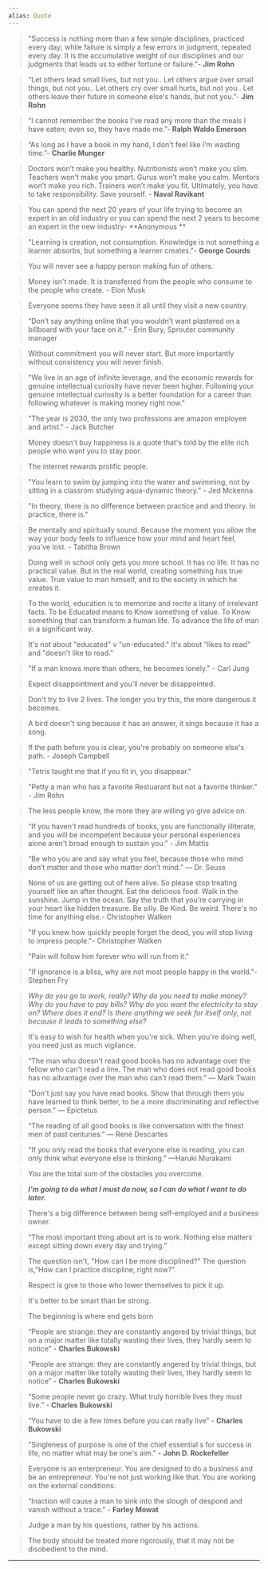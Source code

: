 ```yaml
---
alias: Quote
---
```

> "Success is nothing more than a few simple disciplines, practiced every day; while failure is simply a few errors in judgment, repeated every day. It is the accumulative weight of our disciplines and our judgments that leads us to either fortune or failure."- **Jim Rohn**

> “Let others lead small lives, but not you.. Let others argue over small things, but not you.. Let others cry over small hurts, but not you.. Let others leave their future in someone else's hands, but not you.”- **Jim Rohn**

> “I cannot remember the books I've read any more than the meals I have eaten; even so, they have made me.”- **Ralph Waldo Emerson**

> “As long as I have a book in my hand, I don’t feel like I’m wasting time.”- **Charlie Munger**

> Doctors won’t make you healthy. Nutritionists won’t make you slim. Teachers won’t make you smart. Gurus won’t make you calm. Mentors won’t make you rich. Trainers won’t make you fit. Ultimately, you have to take responsibility. Save yourself. - **Naval Ravikant**

> You can spend the next 20 years of your life trying to become an expert in an old industry or you can spend the next 2 years to become an expert in the new industry- **Anonymous **

> "Learning is creation, not consumption. Knowledge is not something a learner absorbs, but something a learner creates."- **George Courds**

> You will never see a happy person making fun of others.

> Money isn't made. It is transferred from the people who consume to the people who create. - Elon Musk

> Everyone seems they have seen it all until they visit a new country.

> “Don’t say anything online that you wouldn’t want plastered on a billboard with your face on it.” - Erin Bury, Sprouter community manager 

> Without commitment you will never start. But more importantly without consistency you will never finish.

> "We live in an age of infinite leverage, and the economic rewards for genuine intellectual curiosity have never been higher. Following your genuine intellectual curiosity is a better foundation for a career than following whatever is making money right now."

> "The year is 2030, the only two professions are amazon employee and artist." - Jack Butcher

> Money doesn't buy happiness is a quote that's told by the elite rich people who want you to stay poor.

> The internet rewards prolific people.

> "You learn to swim by jumping into the water and swimming, not by sitting in a classrom studying aqua-dynamic theory." - Jed Mckenna

> "In theory, there is no difference between practice and and theory. In practice, there is."

> Be mentally and spiritually sound. Because the moment you allow the way your body feels to influence how your mind and heart feel, you've lost. - Tabitha Brown

> Doing well in school only gets you more school. It has no life. It has no practical value. But in the real world, creating something has true value. True value to man himself, and to the society in which he creates it.

> To the world, education is to memorize and recite a litany of irrelevant facts. To be Educated means to Know something of value. To Know something that can transform a human life. To advance the life of man in a significant way.

> It's not about "educated" v "un-educated." It's about "likes to read" and "doesn't like to read."

> "If a man knows more than others, he becomes lonely." - Carl Jung

> Expect disappointment and you'll never be disappointed.

> Don't try to live 2 lives. The longer you try this, the more dangerous it becomes.

> A bird doesn't sing because it has an answer, it sings because it has a song. 

> If the path before you is clear, you're probably on someone else's path. - Joseph Campbell 

> "Tetris taught me that if you fit in, you disappear." 

> "Petty a man who has a favorite Restuarant but not a favorite thinker." - Jim Rohn

>  The less people know, the more they are willing yo give advice on.

>  “If you haven't read hundreds of books, you are functionally illiterate, and you will be incompetent because your personal experiences alone aren't broad enough to sustain you.” - Jim Mattis


>  “Be who you are and say what you feel, because those who mind don’t matter and those who matter don’t mind.” — Dr. Seuss


>  None of us are getting out of here alive. So please stop treating yourself like an after thought. Eat the delicious food. Walk in the sunshine. Jump in the ocean. Say the truth that you're carrying in your heart like hidden treasure. Be silly. Be Kind. Be weird. There's no time for anything else.- Christopher Walken

>  "If you knew how quickly people forget the dead, you will stop living to impress people."- Christopher Walken

> "Pain will follow him forever who will run from it."

> "If ignorance is a bliss, why are not most people happy in the world."- Stephen Fry

> *Why do you go to work, really? Why do you need to make money? Why do you have to pay bills? Why do you want the electricity to stay on? Where does it end? Is there anything we seek for itself only, not because it leads to something else?*

> It's easy to wish for health when you're sick. When you're doing well, you need just as much vigilance.

> “The man who doesn't read good books has no advantage over the fellow who can't read a line. The man who does not read good books has no advantage over the man who can't read them.” — Mark Twain

> “Don't just say you have read books. Show that through them you have learned to think better, to be a more discriminating and reflective person." — Epictetus

> “The reading of all good books is like conversation with the finest men of past centuries.” — René Descartes

> "If you only read the books that everyone else is reading, you can only think what everyone else is thinking." —Haruki Murakami

> You are the total sum of the obstacles you overcome.

> **_I’m going to do what I must do now, so I can do what I want to do later._**

> There's a big difference between being self-employed and a business owner.

> “The most important thing about art is to work. Nothing else matters except sitting down every day and trying.”

> The question isn't, "How can I be more disciplined?" The question is,"How can I practice discipline, right now?"

> Respect is give to those who lower themselves to pick it up.

> It's better to be smart than be strong.

> The beginning is where end gets born

> “People are strange: they are constantly angered by trivial things, but on a major matter like totally wasting their lives, they hardly seem to notice” - **Charles Bukowski**

> “People are strange: they are constantly angered by trivial things, but on a major matter like totally wasting their lives, they hardly seem to notice” - **Charles Bukowski**

> “Some people never go crazy. What truly horrible lives they must live.” - **Charles Bukowski**

> “You have to die a few times before you can really live” - **Charles Bukowski**

> "Singleness of purpose is one of the chief essential s for success in life, no matter what may be one's aim." - **John D. Rockefeller**

> Everyone is an enterpreneur. You are designed to do a business and be an entrepreneur. You're not just working like that. You are working on the external conditions.


> “Inaction will cause a man to sink into the slough of despond and vanish without a trace.” - **Farley Mowat**

> Judge a man by his questions, rather by his actions.

> The body should be treated more rigorously, that it may not be disobedient to the mind.


-----
